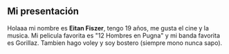 ## Mi presentación ##
Holaaa mi nombre es **Eitan Fiszer**, tengo 19 años, me gusta el cine y la musica. Mi pelicula favorita es "12 Hombres en Pugna" y mi banda favorita es Gorillaz. 
Tambien hago voley y soy bostero (siempre mono nunca sapo).
